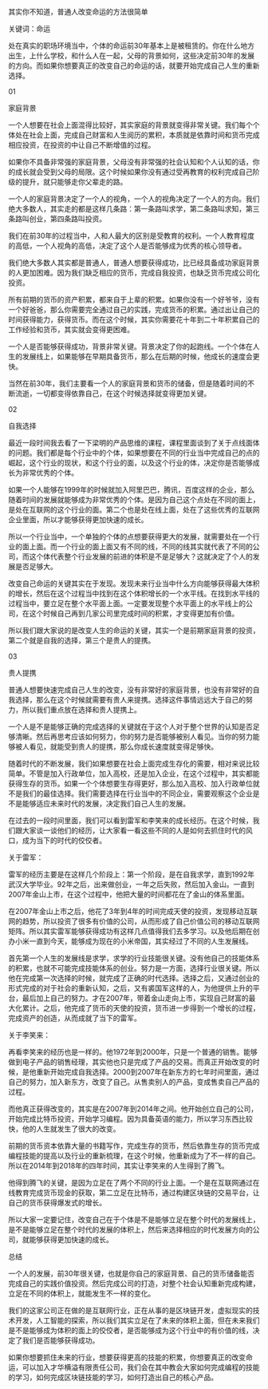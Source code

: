 其实你不知道，普通人改变命运的方法很简单

关键词：命运

处在真实的职场环境当中，个体的命运前30年基本上是被租赁的。你在什么地方出生，上什么学校，和什么人在一起，父母的背景如何，这些决定前30年的发展的方向。而如果你想要真正的改变自己的命运的话，就要开始完成自己人生的重新选择。

01

家庭背景

一个人想要在社会上面混得比较好，其实家庭的背景就变得非常关键。我们每个个体处在社会上面，完成自己财富和人生阅历的累积，本质就是依靠时间和货币完成相应投资，在投资的中让自己不断增值的过程。

如果你不具备非常强的家庭背景，父母没有非常强的社会认知和个人认知的话，你的成长就会受到父母的局限。这个时候如果你没有通过受再教育的权利完成自己阶级的提升，就只能够走你父辈走的路。

一个人的家庭背景决定了一个人的视角，一个人的视角决定了一个人的方向。我们绝大多数人，其实走的都是这样几条路：第一条路叫求学，第二条路叫求知，第三条路叫创业，第四条路叫投资。

我们在前30年的过程当中，人和人最大的区别是受教育的权利。一个人教育程度的高低，一个人视角的高低，决定了这个人是否能够成为优秀的核心领导者。

我们绝大多数人其实都是普通人，普通人想要获得成功，比已经具备成功家庭背景的人更加困难。因为我们缺乏相应的货币，完成自我投资，也缺乏货币完成公司化投资。

所有前期的货币的资产积累，都来自于上辈的积累。如果你没有一个好爷爷，没有一个好爸爸，那么你需要完全通过自己的实践，完成货币的积累。通过出让自己的时间获得能力，获得货币。而在这个时候，其实你需要花十年到二十年积累自己的工作经验和货币，其实就会变得更困难。

一个人是否能够获得成功，背景非常关键。背景决定了你的起跑线。一个个体在人生的发展线上，如果能够在早期具备货币，那么在后期的时候，他成长的速度会更快。

当然在前30年，我们主要看一个人的家庭背景和货币的储备，但是随着时间的不断流逝，一切都变得依靠自己，在这个时候选择就变得更加关键。

02

自我选择

最近一段时间我去看了一下梁明的产品思维的课程，课程里面谈到了关于点线面体的问题。我们都是每个行业中的个体，如果想要在不同的行业当中完成自己的点的崛起，这个行业的现状，和这个行业的面，以及这个行业的体，决定你是否能够成长为非常优秀的个体。

如果一个人能够在1999年的时候就加入阿里巴巴，腾讯，百度这样的企业，那么随着时间的发展就能够成为非常优秀的个体。是因为自己这个点处在不同的面上，是处在互联网的这个行业的面。第二个也是处在线上面，处在了这些优秀的互联网企业里面，所以才能够获得更加快速的成长。

所以一个行业当中，一个单独的个体的点想要获得更大的发展，就需要处在一个行业的面上面。而一个行业的面上面又有不同的线，不同的线其实就代表了不同的公司，而这个体代表整个行业发展的前进的体积是不是足够大？这就决定了个人的发展是否足够大。

改变自己命运的关键其实在于发现。发现未来行业当中什么方向能够获得最大体积的增长，然后在这个过程当中找到在这个体积增长的一个水平线。在找到水平线的过程当中，要立足在整个水平面上面。一定要发现整个水平面上的水平线上的公司，在这个时候自己再到几家公司里完成时间的积累，才变得更加有价值。

所以我们跟大家说的是改变人生的命运的关键，其实一个是前期家庭背景的投资，第二个就是自我的选择，第三个是贵人的提携。

03

贵人提携

普通人想要快速完成自己人生的改变，没有非常好的家庭背景，也没有非常好的自我选择，那么在这个时候就需要有贵人来提携。选择这件事情远远大于自己的努力，所以我们重点放在选择和贵人提携上。

一个人是不是能够正确的完成选择的关键就在于这个人对于整个世界的认知是否足够清晰。然后再思考应该如何努力，你的努力是否能够被别人看见。当你的努力能够被人看见，就能受到贵人的提携，那么你成长速度就变得足够快。

随着时代的不断发展，我们如果想要在社会上面完成生存化的需要，相对来说比较简单。不管是加入行政单位，加入高校，还是加入企业，在这个过程中，其实都能获得生存的货币。如果一个个体想要生存得更好，那么加入高校、加入行政单位就不是我们的最佳选择。我们需要选择在行业当中的不同企业，需要观察这个企业是不是能够适应未来时代的发展，决定我们自己人生的发展。

在过去的一段时间里面，我们可以看到雷军和李笑来的成长经历。在这个时候，我们跟大家谈一谈他们的经历，让大家看一看这些不同的人是如何去抓住时代的风口，成为当下的时代的佼佼者。

关于雷军：

雷军的经历主要是在这样几个阶段上：第一个阶段，是在自我求学，直到1992年武汉大学毕业。92年之后，出来做创业，一年之后失败，然后加入金山。一直到2007年金山上市，在这个过程中，他把大量的时间都花在了金山的体系里面。

在2007年金山上市之后，他花了3年到4年的时间完成天使的投资，发现移动互联网的趋势，所以投资了很多有价值的公司，从而形成了自己价值公司的移动互联网矩阵。所以其实雷军能够获得成功有这样几点值得我们去多学习。以及他后期在创办小米一直到今天，能够成为现在的小米帝国，其实经过了不同的人生发展线。

首先第一个人生的发展线是求学，求学的行业技能很关键。没有他自己的技能体系的积累，也就不可能完成技能体系的创业。努力是一方面，选择行业很关键。所以他在完成第一次选择的时候，就完成了正确的时代选择。选择之后，又通过创业的形式完成的对于社会的重新认知，之后，又有裘国军这样的人，为他提供上升的平台，最后加上自己的努力。才在2007年，带着金山走向上市，实现自己财富的最大化累计。之后，他完成了货币的天使的投资，货币进一步得到一个增长的过程，完成资产的创造，从而成就了当下的雷军。

关于李笑来：

再看李笑来的经历也是一样的。他1972年到2000年，只是一个普通的销售。能够做到电子产品的销售经理，其实他也只是完成了产品的交易。而真正开始改变的时候，是他重新开始完成自我选择。2000到2007年在新东方的七年时间里面，通过自己的努力，加入新东方，改变了自己。从售卖别人的产品，变成售卖自己产品的过程。

而他真正获得改变的，其实是在2007年到2014年之间。他开始创立自己的公司，开始完成比特币投资，开始学习编程。因为具备英语的能力，所以学习东西比较快，他的人生就发生了很大的改变。

前期的货币资本依靠大量的书籍写作，完成生存的货币，然后依靠生存的货币完成编程技能的提高以及行业的重新梳理，在这个时候，他重新成为了不一样的自己。所以在2014年到2018年的四年时间，其实让李笑来的人生得到了腾飞。

他得到腾飞的关键，是因为立足在了两个不同的行业上面。一个是在互联网通过在线教育完成货币现金的获取，第二立足在比特币，通过构建区块链的交易平台，让自己的货币获得爆发式的增长。

所以大家一定要记住，改变自己在于个体是不是能够立足在整个时代的发展线上，是不是能够立足在整个时代的发展的体积上，然后来选择相应的时代发展方向的公司，就能够获得更加快速的成长。

总结

一个人的发展，前30年很关键，也就是你自己的家庭背景、自己的货币储备能否完成自己的实践价值投资。然后完成公司的打造，对整个社会认知重新完成构建，立足在不同的体积上，就能发生不一样的变化。

我们的这家公司正在做的是互联网行业，正在从事的是区块链开发，虚拟现实的技术开发，人工智能的探索，所以我们其实立足在了未来的体积上面，但在未来我们是不是能够成为体积的面上的佼佼者，是否能够成为这个行业中的有价值的线，决定了我们是否能够获得成功。

如果你想要抓住未来的行业，想要获得更高的技能的积累，你想要真正的改变命运，可以加入才华横溢有限责任公司，我们会在其中教会大家如何完成编程的技能的学习，如何完成区块链技能的学习，如何打造出自己的核心产品。
